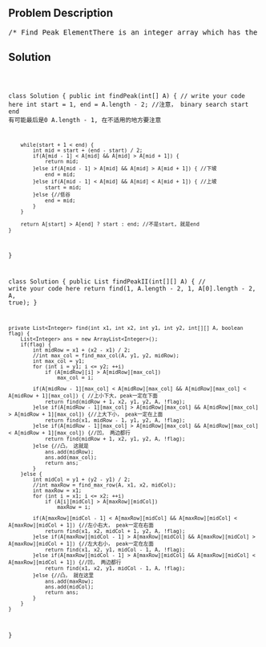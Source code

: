 <!--
<style>
  body { font-family: Arial, sans-serif; }
  .container { max-width: 700px; margin: 0 auto; padding: 10px; }
  .comment-block { background-color: #f9f9f9; padding: 10px; border-left: 5px solid #ccc; overflow-wrap: break-word; white-space: pre-wrap; }
  .code-block { background-color: #f4f4f4; padding: 10px; border: 1px solid #ddd; overflow-wrap: break-word; white-space: pre-wrap; }
</style>
-->

<div class='container'>
<h2>Problem Description</h2>
<div class='comment-block'>
<pre>
/* Find Peak ElementThere is an integer array which has the following features:The numbers in adjacent positions are different.A[0] < A[1] && A[A.length - 2] > A[A.length - 1].We define a position P is a peek if:A[P] > A[P-1] && A[P] > A[P+1]Find a peak element in this array. Return the index of the peak.NoticeThe array may contains multiple peeks, find any of them.ExampleGiven [1, 2, 1, 3, 4, 5, 7, 6]Return index 1 (which is number 2) or 6 (which is number 7)ChallengeTime complexity O(logN)*/    /**     * @param A: An integers array.     * @return: return any of peek positions.     *//*Find Peak Element IIThere is an integer matrix which has the following features:The numbers in adjacent positions are different.The matrix has n rows and m columns.For all i < m, A[0][i] < A[1][i] && A[n - 2][i] > A[n - 1][i].For all j < n, A[j][0] < A[j][1] && A[j][m - 2] > A[j][m - 1].We define a position P is a peek if:A[j][i] > A[j+1][i] && A[j][i] > A[j-1][i] && A[j][i] > A[j][i+1] &&A[j][i] > A[j][i-1]Find a peak element in this matrix. Return the index of the peak.NoticeThe matrix may contains multiple peeks, find any of them.ExampleGiven a matrix:[  [1 ,2 ,3 ,6 ,5],  [16,41,23,22,6],  [15,17,24,21,7],  [14,18,19,20,10],  [13,14,11,10,9]]return index of 41 (which is [1,1]) or index of 24 (which is [2,2])ChallengeSolve it in O(n+m) time.If you come up with an algorithm that you thought it is O(n log m) or O(mlog n),can you prove it is actually O(n+m) or propose a similar but O(n+m)algorithm?*//*Let T(m,n) as time complexity of finding peak element in an m*n array.T(m,n) = T(m/2,n/2)+c(m+n)              = T(m/4,n/4)+c(m+n)+c(m/2+n/2)              = ...              = T(1,1) + c(m+n)(1+1/2+1/4+...+1/(m+n))              = c(2(m+n))              = O(m+n)*/    /**     * @param A: An integer matrix     * @return: The index of the peak     */</pre>
</div>

<h2>Solution</h2>
<div class='code-block'>
<pre><code class='language-java'>

class Solution {
    public int findPeak(int[] A) {
        // write your code here
        int start = 1, end = A.length - 2; //注意， binary search start end 有可能最后是0 A.length - 1, 在不适用的地方要注意
        
        while(start + 1 < end) {
            int mid = start + (end - start) / 2;
            if(A[mid - 1] < A[mid] && A[mid] > A[mid + 1]) {
                return mid;
            }else if(A[mid - 1] > A[mid] && A[mid] > A[mid + 1]) { //下坡
                end = mid;
            }else if(A[mid - 1] < A[mid] && A[mid] < A[mid + 1]) { //上坡
                start = mid;
            }else {//低谷
                end = mid;
            }
        }
    
        return A[start] > A[end] ? start : end; //不是start, 就是end
    }
}




class Solution {
    public List<Integer> findPeakII(int[][] A) {
        // write your code here
        return find(1, A.length - 2, 1, A[0].length - 2, A, true);
    }
    
    private List<Integer> find(int x1, int x2, int y1, int y2, int[][] A, boolean flag) {
        List<Integer> ans = new ArrayList<Integer>();
        if(flag) {
            int midRow = x1 + (x2 - x1) / 2;
            //int max_col = find_max_col(A, y1, y2, midRow);
            int max_col = y1;
            for (int i = y1; i <= y2; ++i)
                if (A[midRow][i] > A[midRow][max_col])
                    max_col = i;
                    
            if(A[midRow - 1][max_col] < A[midRow][max_col] && A[midRow][max_col] < A[midRow + 1][max_col]) { //上小下大, peak一定在下面
                return find(midRow + 1, x2, y1, y2, A, !flag);
            }else if(A[midRow - 1][max_col] > A[midRow][max_col] && A[midRow][max_col] > A[midRow + 1][max_col]) {//上大下小， peak一定在上面
                return find(x1, midRow - 1, y1, y2, A, !flag);
            }else if(A[midRow - 1][max_col] > A[midRow][max_col] && A[midRow][max_col] < A[midRow + 1][max_col]) {//凹， 两边都行
                return find(midRow + 1, x2, y1, y2, A, !flag);
            }else {//凸， 这就是
                ans.add(midRow);
                ans.add(max_col);
                return ans;
            }
        }else {
            int midCol = y1 + (y2 - y1) / 2;
            //int maxRow = find_max_row(A, x1, x2, midCol);
            int maxRow = x1;
            for (int i = x1; i <= x2; ++i)
                if (A[i][midCol] > A[maxRow][midCol])
                    maxRow = i;
                    
            if(A[maxRow][midCol - 1] < A[maxRow][midCol] && A[maxRow][midCol] < A[maxRow][midCol + 1]) {//左小右大， peak一定在右面
                return find(x1, x2, midCol + 1, y2, A, !flag);
            }else if(A[maxRow][midCol - 1] > A[maxRow][midCol] && A[maxRow][midCol] > A[maxRow][midCol + 1]) {//左大右小， peak一定在左面
                return find(x1, x2, y1, midCol - 1, A, !flag);
            }else if(A[maxRow][midCol - 1] > A[maxRow][midCol] && A[maxRow][midCol] < A[maxRow][midCol + 1]) {//凹， 两边都行
                return find(x1, x2, y1, midCol - 1, A, !flag);
            }else {//凸， 就在这里
                ans.add(maxRow);
                ans.add(midCol);
                return ans;
            }
        }
    }
}
</code></pre>
</div>
</div>
